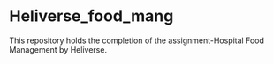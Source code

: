 # Heliverse_food_mang
This repository holds the completion of the assignment-Hospital Food Management by Heliverse.
